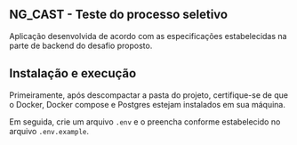 ## NG_CAST - Teste do processo seletivo

Aplicação desenvolvida de acordo com as especificações estabelecidas na parte de backend do desafio proposto.

## Instalação e execução

Primeiramente, após descompactar a pasta do projeto, certifique-se de que o Docker, Docker compose e Postgres estejam instalados em sua máquina. 

Em seguida, crie um arquivo `.env` e o preencha conforme estabelecido no arquivo `.env.example`.